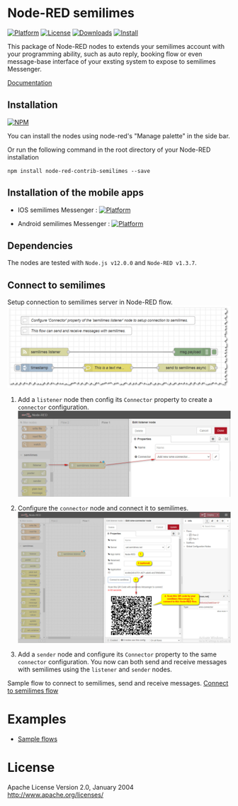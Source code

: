 # Node-RED semilimes
[![Platform](https://img.shields.io/badge/platform-Node--RED-red)](https://nodered.org)   [![License](https://img.shields.io/badge/license-Apache--License-lightgrey)](http://www.apache.org/licenses/LICENSE-2.0) [![Downloads](https://img.shields.io/badge/download-github-purple)](https://github.com/semimob/node-red-connector) [![Install](https://img.shields.io/badge/Install-NPM-blue)](https://www.npmjs.com/package/node-red-contrib-semilimes)

This package of Node-RED nodes to extends your semilimes account with your programming ability, such as auto reply, booking flow or even message-base interface of your exsting system to expose to semilimes Messenger.

[Documentation](https://github.com/semimob/node-red-connector)

## Installation
[![NPM](https://nodei.co/npm/node-red-contrib-semilimes.png?downloads=true)](https://nodei.co/npm/node-red-contrib-semilimes/)

You can install the nodes using node-red's "Manage palette" in the side bar.

Or run the following command in the root directory of your Node-RED installation

    npm install node-red-contrib-semilimes --save

## Installation of the mobile apps
- IOS semilimes Messenger : [![Platform](https://img.shields.io/badge/Apple%20IOS-semilimes%20Messenger-blue.svg)](https://apps.apple.com/us/app/semilimes-mesh/id1536363738?l=en)  

- Android semilimes Messenger : [![Platform](https://img.shields.io/badge/Google--Play-semilimes%20Messenger-darkgreen.svg)](https://play.google.com/store/apps/details?id=net.semilimes.messenger&hl=en&gl=US)  

## Dependencies
The nodes are tested with `Node.js v12.0.0` and `Node-RED v1.3.7`.

## Connect to semilimes
Setup connection to semilimes server in Node-RED flow.
![Connect to semilimes flow](resources/images/connect_to_semilimes_flow.png)

1. Add a `listener` node then config its `Connector` property to create a `connector` configuration.
![Property editor of listener node](resources/images/add_listener_node.jpg)

2. Configure the `connector` node and connect it to semilimes.
![Config connector node](resources/images/connect_to_semilimes.jpg)

3. Add a `sender` node and configure its `Connector` property to the same `connector` configuration.
You now can both send and receive messages with semilimes using the `listener` and `sender` nodes.

Sample flow to connect to semilimes, send and receive messages.
[Connect to semilimes flow](https://github.com/semimob/node-red-connector/blob/main/examples/connect%20to%20semilimes%20flow.json)

# Examples
- [Sample flows](https://github.com/semimob/node-red-connector/blob/main/examples)

# License
Apache License
Version 2.0, January 2004
http://www.apache.org/licenses/
